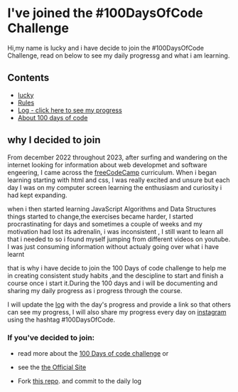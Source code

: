 # I've joined the #100DaysOfCode Challenge

Hi,my name is lucky and i have decide to join the #100DaysOfCode Challenge, read on below to see my daily progressg and  what i am learning.


## Contents

- [lucky]()
- [Rules](rules.md)
- [Log - click here to see my progress](log.md)
- [About 100 days of code](100-days-of-code.md)
  
## why I decided to join

From december 2022 throughout 2023, after surfing and wandering on the internet looking for information about web developmet and software engeering, I came across the [freeCodeCamp](https://www.freecodecamp.org/learn) curriculum. When i began learning starting with html and css, I was really excited and unsure but  each day I was on my computer screen  learning the enthusiasm and curiosity i had kept expanding.

when i then started learning JavaScript Algorithms and Data Structures things started to change,the exercises became harder, I started procrastinating for days and sometimes a couple of weeks and my motivation had  lost its adrenalin, i was inconsistent , I still want to learn all that i needed to so i found myself jumping from different videos on youtube. I was just consuming information without actualy going over what i have learnt

that is why i have decide to join the 100 Days of code challenge to help me in creating consistent study habits ,and the descipline to start and  finish  a course once i start it.During the 100 days and i will be documenting  and sharing my daily progress  as i progress through the course.

I will update the [log](Log.md) with the day's progress and provide a link so that others can see my progress, I will also share my progress every day on [instagram](https://www.instagram.com/_lu.ck.yy?igsh=MWt6dDF4Yzlkcnozcw==) using the hashtag #100DaysOfCode.

### If you've decided to join:

- read more about the [100 Days of code challenge](100-days-of-code.md) or 

- see the [the Official Site](http://100daysofcode.com/) 

- Fork [this repo](https://github.com/kallaway/100-days-of-code). and commit to the  daily log